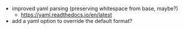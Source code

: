* improved yaml parsing (preserving whitespace from base, maybe?)
  * https://yaml.readthedocs.io/en/latest
* add a yaml option to override the default format? 
